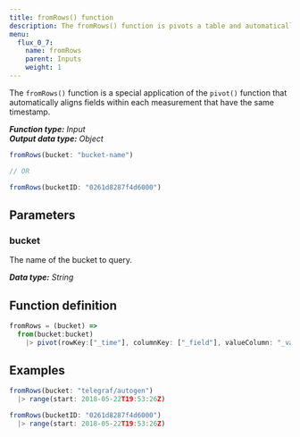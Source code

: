 ```yaml
---
title: fromRows() function
description: The fromRows() function is pivots a table and automatically aligns fields within each measurement that have the same timestamp.
menu:
  flux_0_7:
    name: fromRows
    parent: Inputs
    weight: 1
---
```


The `fromRows()` function is a special application of the `pivot()` function that
automatically aligns fields within each measurement that have the same timestamp.

_**Function type:** Input_  
_**Output data type:** Object_

```js
fromRows(bucket: "bucket-name")

// OR

fromRows(bucketID: "0261d8287f4d6000")
```

## Parameters

### bucket
The name of the bucket to query.

_**Data type:** String_

## Function definition
```js
fromRows = (bucket) =>
  from(bucket:bucket)
    |> pivot(rowKey:["_time"], columnKey: ["_field"], valueColumn: "_value")
```

## Examples
```js
fromRows(bucket: "telegraf/autogen")
  |> range(start: 2018-05-22T19:53:26Z)
```
```js
fromRows(bucketID: "0261d8287f4d6000")
  |> range(start: 2018-05-22T19:53:26Z)
```

